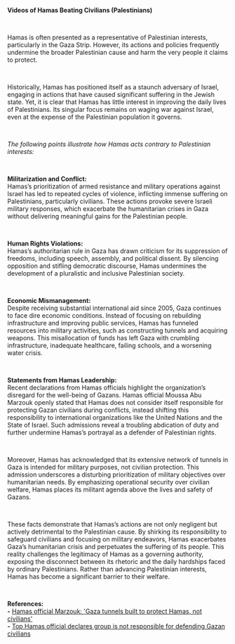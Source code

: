 **Videos of Hamas Beating Civilians (Palestinians)**  

‎  

Hamas is often presented as a representative of Palestinian interests, particularly in the Gaza Strip. However, its actions and policies frequently undermine the broader Palestinian cause and harm the very people it claims to protect.  

‎  

Historically, Hamas has positioned itself as a staunch adversary of Israel, engaging in actions that have caused significant suffering in the Jewish state. Yet, it is clear that Hamas has little interest in improving the daily lives of Palestinians. Its singular focus remains on waging war against Israel, even at the expense of the Palestinian population it governs.  

‎  

*The following points illustrate how Hamas acts contrary to Palestinian interests:*  

‎  

**Militarization and Conflict:**  
Hamas’s prioritization of armed resistance and military operations against Israel has led to repeated cycles of violence, inflicting immense suffering on Palestinians, particularly civilians. These actions provoke severe Israeli military responses, which exacerbate the humanitarian crises in Gaza without delivering meaningful gains for the Palestinian people.  

‎  

**Human Rights Violations:**  
Hamas’s authoritarian rule in Gaza has drawn criticism for its suppression of freedoms, including speech, assembly, and political dissent. By silencing opposition and stifling democratic discourse, Hamas undermines the development of a pluralistic and inclusive Palestinian society.  

‎  

**Economic Mismanagement:**  
Despite receiving substantial international aid since 2005, Gaza continues to face dire economic conditions. Instead of focusing on rebuilding infrastructure and improving public services, Hamas has funneled resources into military activities, such as constructing tunnels and acquiring weapons. This misallocation of funds has left Gaza with crumbling infrastructure, inadequate healthcare, failing schools, and a worsening water crisis.  

‎  

**Statements from Hamas Leadership:**  
Recent declarations from Hamas officials highlight the organization’s disregard for the well-being of Gazans. Hamas official Moussa Abu Marzouk openly stated that Hamas does not consider itself responsible for protecting Gazan civilians during conflicts, instead shifting this responsibility to international organizations like the United Nations and the State of Israel. Such admissions reveal a troubling abdication of duty and further undermine Hamas’s portrayal as a defender of Palestinian rights.  

‎  

Moreover, Hamas has acknowledged that its extensive network of tunnels in Gaza is intended for military purposes, not civilian protection. This admission underscores a disturbing prioritization of military objectives over humanitarian needs. By emphasizing operational security over civilian welfare, Hamas places its militant agenda above the lives and safety of Gazans.  

‎  

These facts demonstrate that Hamas’s actions are not only negligent but actively detrimental to the Palestinian cause. By shirking its responsibility to safeguard civilians and focusing on military endeavors, Hamas exacerbates Gaza’s humanitarian crisis and perpetuates the suffering of its people. This reality challenges the legitimacy of Hamas as a governing authority, exposing the disconnect between its rhetoric and the daily hardships faced by ordinary Palestinians. Rather than advancing Palestinian interests, Hamas has become a significant barrier to their welfare.  

‎  

**References:**  
‎ ‎ **-** [Hamas official Marzouk: 'Gaza tunnels built to protect Hamas, not civilians'](https://www.jpost.com/middle-east/article-770918)  
‎ ‎ **-** [Top Hamas official declares group is not responsible for defending Gazan civilians](https://www.timesofisrael.com/top-hamas-official-claims-group-is-not-responsible-for-defending-gazan-civilians/)  